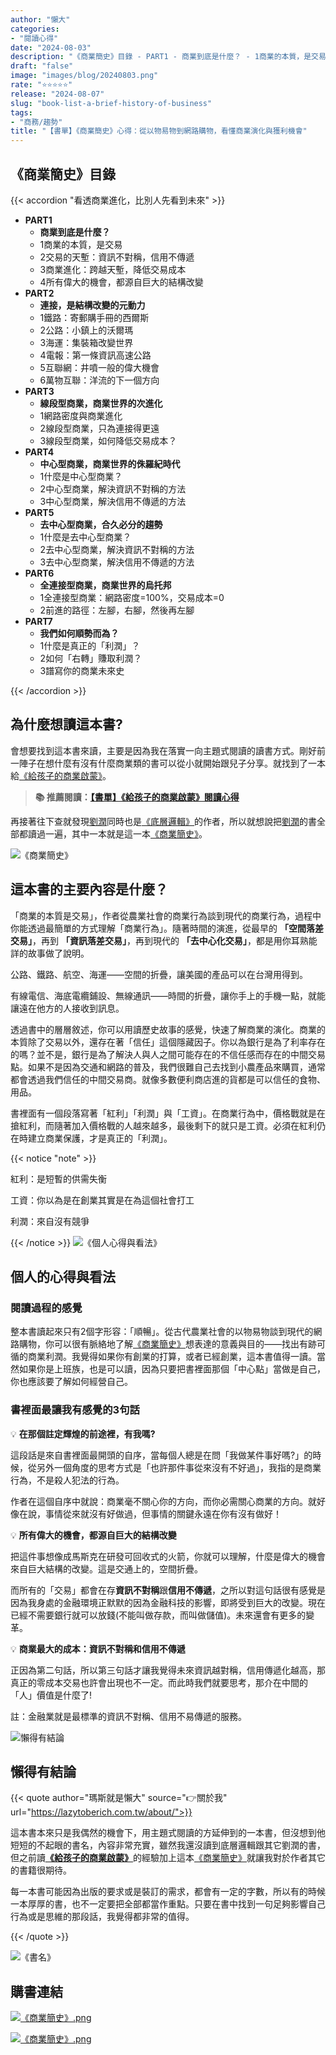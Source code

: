 ```yaml
---
author: "懶大"
categories:
- "閱讀心得"
date: "2024-08-03"
description: "《商業簡史》目錄 - PART1 - 商業到底是什麼？ - 1商業的本質，是交易 - 2交易的天塹：資訊不對稱，信用不傳遞 - 3商業進化：跨越天塹，降低交易成本 - 4所有偉大的機會，都源自巨大的結構改變 - PART2 - 連接，是結構改變的元動力 - 1鐵路：寄郵購手冊的西爾斯 - 2公路：小..."
draft: "false"
image: "images/blog/20240803.png"
rate: "⭐⭐⭐⭐⭐"
release: "2024-08-07"
slug: "book-list-a-brief-history-of-business"
tags:
- "商務/趨勢"
title: "【書單】《商業簡史》心得：從以物易物到網路購物，看懂商業演化與獲利機會"
---
```

## 《商業簡史》目錄

{{< accordion "看透商業進化，比別人先看到未來" >}}

- **PART1**
    - **商業到底是什麼？**
    - 1商業的本質，是交易
    - 2交易的天塹：資訊不對稱，信用不傳遞
    - 3商業進化：跨越天塹，降低交易成本
    - 4所有偉大的機會，都源自巨大的結構改變
- **PART2**
    - **連接，是結構改變的元動力**
    - 1鐵路：寄郵購手冊的西爾斯
    - 2公路：小鎮上的沃爾瑪
    - 3海運：集裝箱改變世界
    - 4電報：第一條資訊高速公路
    - 5互聯網：井噴一般的偉大機會
    - 6萬物互聯：洋流的下一個方向
- **PART3**
    - **線段型商業，商業世界的次進化**
    - 1網路密度與商業進化
    - 2線段型商業，只為連接得更遠
    - 3線段型商業，如何降低交易成本？
- **PART4**
    - **中心型商業，商業世界的侏羅紀時代**
    - 1什麼是中心型商業？
    - 2中心型商業，解決資訊不對稱的方法
    - 3中心型商業，解決信用不傳遞的方法
- **PART5**
    - **去中心型商業，合久必分的趨勢**
    - 1什麼是去中心型商業？
    - 2去中心型商業，解決資訊不對稱的方法
    - 3去中心型商業，解決信用不傳遞的方法
- **PART6**
    - **全連接型商業，商業世界的烏托邦**
    - 1全連接型商業：網路密度=100%，交易成本=0
    - 2前進的路徑：左腳，右腳，然後再左腳
- **PART7**
    - **我們如何順勢而為？**
    - 1什麼是真正的「利潤」？
    - 2如何「右轉」賺取利潤？
    - 3譜寫你的商業未來史

{{< /accordion >}}

## 為什麼想讀這本書?

會想要找到這本書來讀，主要是因為我在落實一向主題式閱讀的讀書方式。剛好前一陣子在想什麼有沒有什麼商業類的書可以從小就開始跟兒子分享。就找到了一本給[《給孩子的商業啟蒙》](https://lazytoberich.com.tw/blog/book-review-business-enlightenment-for-children-book-review/)。


>**📚 推薦閱讀：[【書單】《給孩子的商業啟蒙》閱讀心得](https://lazytoberich.com.tw/blog/book-review-business-enlightenment-for-children-book-review/)**


再接著往下查就發現[劉潤](https://www.cite.com.tw/publisher/authors/38082)同時也是[《底層邏輯》](https://www.momoshop.com.tw/goods/GoodsDetail.jsp?i_code=9908058&memid=6000021729&cid=apuad&oid=1&osm=league)的作者，所以就想說把[劉潤](https://www.cite.com.tw/publisher/authors/38082)的書全部都讀過一遍，其中一本就是這一本[《商業簡史》]((https://www.momoshop.com.tw/goods/GoodsDetail.jsp?i_code=11068579&memid=6000021729&cid=apuad&oid=1&osm=league))。

![《商業簡史》](https://images.unsplash.com/photo-1497633762265-9d179a990aa6?ixlib=rb-4.0.3&q=85&fm=jpg&crop=entropy&cs=srgb)

## 這本書的主要內容是什麼？

「商業的本質是交易」，作者從農業社會的商業行為談到現代的商業行為，過程中你能透過最簡單的方式理解「商業行為」。隨著時間的演進，從最早的 **「空間落差交易」**，再到 **「資訊落差交易」**，再到現代的 **「去中心化交易」**，都是用你耳熟能詳的故事做了說明。

公路、鐵路、航空、海運——空間的折疊，讓美國的產品可以在台灣用得到。

有線電信、海底電纜鋪設、無線通訊——時間的折疊，讓你手上的手機一點，就能讓遠在他方的人接收到訊息。

透過書中的層層敘述，你可以用讀歷史故事的感覺，快速了解商業的演化。商業的本質除了交易以外，還存在著「信任」這個隱藏因子。你以為銀行是為了利率存在的嗎？並不是，銀行是為了解決人與人之間可能存在的不信任感而存在的中間交易點。如果不是因為交通和網路的普及，我們很難自己去找到小農產品來購買，通常都會透過我們信任的中間交易商。就像多數便利商店進的貨都是可以信任的食物、用品。

書裡面有一個段落寫著「紅利」「利潤」與「工資」。在商業行為中，價格戰就是在搶紅利，而隨著加入價格戰的人越來越多，最後剩下的就只是工資。必須在紅利仍在時建立商業保護，才是真正的「利潤」。

{{< notice "note" >}}

紅利：是短暫的供需失衡

工資：你以為是在創業其實是在為這個社會打工

利潤：來自沒有競爭

{{< /notice >}}
![《個人心得與看法》](https://images.unsplash.com/photo-1484480974693-6ca0a78fb36b?ixlib=rb-4.0.3&q=85&fm=jpg&crop=entropy&cs=srgb)
## 個人的心得與看法

### 閱讀過程的感覺

整本書讀起來只有2個字形容：「順暢」。從古代農業社會的以物易物談到現代的網路購物，你可以很有脈絡地了解[《商業簡史》]((https://www.momoshop.com.tw/goods/GoodsDetail.jsp?i_code=11068579&memid=6000021729&cid=apuad&oid=1&osm=league))想表達的意義與目的——找出有跡可循的商業利潤。我覺得如果你有創業的打算，或者已經創業，這本書值得一讀。當然如果你是上班族，也是可以讀，因為只要把書裡面那個「中心點」當做是自己，你也應該要了解如何經營自己。

### 書裡面最讓我有感覺的3句話


💡 **在那個註定輝煌的前途裡，有我嗎?**

這段話是來自書裡面最開頭的自序，當每個人總是在問「我做某件事好嗎?」的時候，從另外一個角度的思考方式是「也許那件事從來沒有不好過」，我指的是商業行為，不是殺人犯法的行為。

作者在這個自序中就說：商業毫不關心你的方向，而你必需關心商業的方向。就好像在說，事情從來就沒有好做過，但事情的關鍵永遠在你有沒有做好！




💡 **所有偉大的機會，都源自巨大的結構改變**

把這件事想像成馬斯克在研發可回收式的火箭，你就可以理解，什麼是偉大的機會來自巨大結構的改變。這是交通上的，空間折疊。

而所有的「交易」都會在存**資訊不對稱**跟**信用不傳遞**，之所以對這句話很有感覺是因為我身處的金融環境正默默的因為金融科技的影響，即將受到巨大的改變。現在已經不需要銀行就可以放錢(不能叫做存款，而叫做儲值)。未來還會有更多的變革。




💡 **商業最大的成本：資訊不對稱和信用不傳遞**

正因為第二句話，所以第三句話才讓我覺得未來資訊越對稱，信用傳遞化越高，那真正的零成本交易也許會出現也不一定。而此時我們就要思考，那介在中間的「人」價值是什麼了!



註：金融業就是最標準的資訊不對稱、信用不易傳遞的服務。

![懶得有結論](/images/blog/lazytobeconclude.svg)

## 懶得有結論

{{< quote author="瑪斯就是懶大" source="👉關於我" url="https://lazytoberich.com.tw/about/">}}

這本書本來只是我偶然的機會下，用主題式閱讀的方延伸到的一本書，但沒想到他短短的不起眼的書名，內容非常充實，雖然我還沒讀到底層邏輯跟其它劉潤的書，但之前讀[**《給孩子的商業啟蒙》**](https://lazytoberich.com.tw/blog/book-review-business-enlightenment-for-children-book-review/)的經驗加上這本[《商業簡史》]((https://www.momoshop.com.tw/goods/GoodsDetail.jsp?i_code=11068579&memid=6000021729&cid=apuad&oid=1&osm=league))就讓我對於作者其它的書籍很期待。

每一本書可能因為出版的要求或是裝訂的需求，都會有一定的字數，所以有的時候一本厚厚的書，也不一定要把全部都當作重點。只要在書中找到一句足夠影響自己行為或是思維的那段話，我覺得都非常的值得。

{{< /quote >}}

![《書名》](/images/blog/Lazytobestudious.svg)

## 購書連結

[![《商業簡史》.png](/images/blog/books.png)
](https://www.books.com.tw/products/0010949733?utm_source=shamangels&utm_medium=ap-books&utm_content=recommend&utm_campaign=ap-202408)

[![《商業簡史》.png](/images/blog/momobooks.png)
](https://www.momoshop.com.tw/goods/GoodsDetail.jsp?i_code=11068579&memid=6000021729&cid=apuad&oid=1&osm=league)